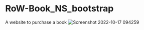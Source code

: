 # RoW-Book_NS_bootstrap
A website to purchase a book
![Screenshot 2022-10-17 094259](https://user-images.githubusercontent.com/114912398/197060138-19183165-bdf0-4dfa-b9bd-30ba5f48c0f8.jpg)
